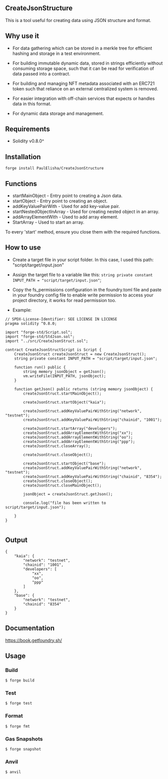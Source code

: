 ## CreateJsonStructure

This is a tool useful for creating data using JSON structure and format.

## Why use it

- For data gathering which can be stored in a merkle tree for efficient hashing and storage in a test environment.

- For building immutable dynamic data, stored in strings efficiently without consuming storage space, such that it can be read for verification of data passed into a contract.

- For building and managing NFT metadata associated with an ERC721 token such that reliance on an external centralized system is removed. 

- For easier integration with off-chain services that expects or handles data in this format.

- For dynamic data storage and management.

## Requirements

- Solidity v0.8.0^

## Installation

```shell
forge install PaulElisha/CreateJsonStructure
```

## Functions

- startMainObject - Entry point to creating a Json data.
- startObject - Entry point to creating an object.
- addKeyValuePairWith<dataType> - Used for add key-value pair.
- startNestedObjectInArray - Used for creating nested object in an array.
- addArrayElementWith<dataType> - Used to add array element.
- StartArray - Used to start an array.

To every 'start' method, ensure you close them with the required functions.

## How to use

- Create a target file in your script folder. In this case, I used this path: "script/target/input.json"
- Assign the target file to a variable like this: `string private constant INPUT_PATH = "script/target/input.json"`;
- Copy the fs_permissions configuration in the foundry.toml file and paste in your foundry config file to enable write permission to access your project directory, it works for read permission too.

- Example: 

```solidity
// SPDX-License-Identifier: SEE LICENSE IN LICENSE
pragma solidity ^0.8.0;

import "forge-std/Script.sol";
import "forge-std/StdJson.sol";
import "../src/CreateJsonStruct.sol";

contract CreateJsonStructScript is Script {
    CreateJsonStruct createJsonStruct = new CreateJsonStruct();
    string private constant INPUT_PATH = "script/target/input.json";

    function run() public {
        string memory jsonObject = getJson();
        vm.writeFile(INPUT_PATH, jsonObject);
    }

    function getJson() public returns (string memory jsonObject) {
        createJsonStruct.startMainObject();

        createJsonStruct.startObject("kaia");

        createJsonStruct.addKeyValuePairWithString("network", "testnet");
        createJsonStruct.addKeyValuePairWithString("chainid", "1001");

        createJsonStruct.startArray("developers");
        createJsonStruct.addArrayElementWithString("xx");
        createJsonStruct.addArrayElementWithString("oo");
        createJsonStruct.addArrayElementWithString("ppp");
        createJsonStruct.closeArray();

        createJsonStruct.closeObject();

        createJsonStruct.startObject("base");
        createJsonStruct.addKeyValuePairWithString("network", "testnet");
        createJsonStruct.addKeyValuePairWithString("chainid", "8354");
        createJsonStruct.closeObject();
        createJsonStruct.closeMainObject();

        jsonObject = createJsonStruct.getJson();

        console.log("file has been written to script/target/input.json");

    }
}


```
## Output

```shell
{
    "kaia": {
        "network": "testnet",
        "chainid": "1001",
        "developers": [
            "xx",
            "oo",
            "ppp"
        ]
    },
    "base": {
        "network": "testnet",
        "chainid": "8354"
    }
}
```
## Documentation

https://book.getfoundry.sh/

## Usage

### Build

```shell
$ forge build
```

### Test

```shell
$ forge test
```

### Format

```shell
$ forge fmt
```

### Gas Snapshots

```shell
$ forge snapshot
```

### Anvil

```shell
$ anvil
```